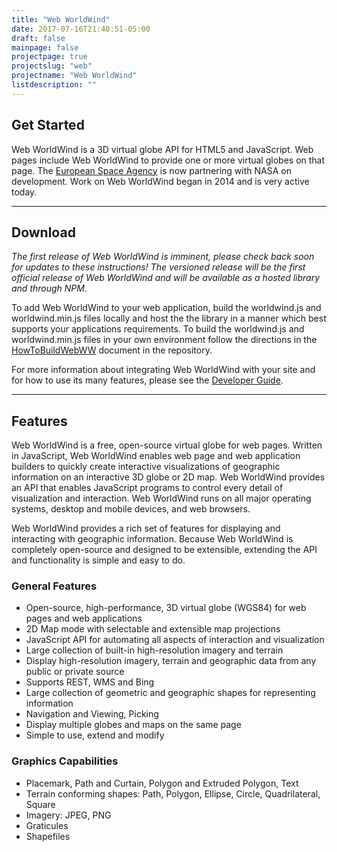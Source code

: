 ```yaml
---
title: "Web WorldWind"
date: 2017-07-16T21:40:51-05:00
draft: false
mainpage: false
projectpage: true
projectslug: "web"
projectname: "Web WorldWind"
listdescription: ""
---
```


## Get Started

Web WorldWind is a 3D virtual globe API for HTML5 and JavaScript. Web pages include Web WorldWind to provide one or more virtual globes on that page. The [European Space Agency](https://www.esa.int/) is now partnering with NASA on development. Work on Web WorldWind began in 2014 and is very active today.

---

## Download

*The first release of Web WorldWind is imminent, please check back soon for updates to these instructions! The versioned release will be the first official release of Web WorldWind and will be available as a hosted library and through NPM.*

To add Web WorldWind to your web application, build the worldwind.js and worldwind.min.js files locally and host the the library in a manner which best supports your applications requirements. To build the worldwind.js and worldwind.min.js files in your own environment follow the directions in the [HowToBuildWebWW](https://github.com/NASAWorldWind/WebWorldWind/blob/develop/HowToBuildWebWW.md) document in the repository.

For more information about integrating Web WorldWind with your site and for how to use its many features, please see the [Developer Guide](/web/developer-guide/).

---

## Features

Web WorldWind is a free, open-source virtual globe for web pages. Written in JavaScript, Web WorldWind enables web page and web application builders to quickly create interactive visualizations of geographic information on an interactive 3D globe or 2D map. Web WorldWind provides an API that enables JavaScript programs to control every detail of visualization and interaction. Web WorldWind runs on all major operating systems, desktop and mobile devices, and web browsers.

Web WorldWind provides a rich set of features for displaying and interacting with geographic information. Because Web WorldWind is completely open-source and designed to be extensible, extending the API and functionality is simple and easy to do.

### General Features

- Open-source, high-performance, 3D virtual globe (WGS84) for web pages and web applications
- 2D Map mode with selectable and extensible map projections
- JavaScript API for automating all aspects of interaction and visualization
- Large collection of built-in high-resolution imagery and terrain
- Display high-resolution imagery, terrain and geographic data from any public or private source
- Supports REST, WMS and Bing
- Large collection of geometric and geographic shapes for representing information
- Navigation and Viewing, Picking
- Display multiple globes and maps on the same page
- Simple to use, extend and modify

### Graphics Capabilities

- Placemark, Path and Curtain, Polygon and Extruded Polygon, Text
- Terrain conforming shapes: Path, Polygon, Ellipse, Circle, Quadrilateral, Square
- Imagery: JPEG, PNG
- Graticules
- Shapefiles
